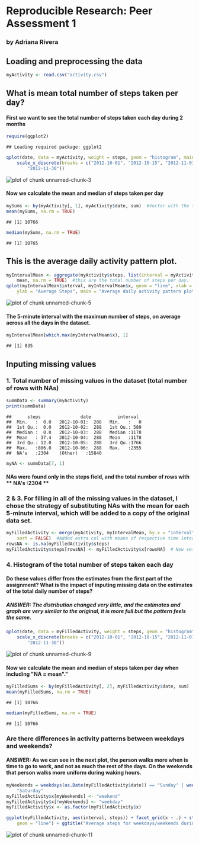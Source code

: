 # Reproducible Research: Peer Assessment 1
### by Adriana Rivera




## Loading and preprocessing the data

```r
myActivity <- read.csv("activity.csv")
```



## What is mean total number of steps taken per day?
#### First we want to see the total number of steps taken each day during 2 months

```r
require(ggplot2)
```

```
## Loading required package: ggplot2
```



```r
qplot(date, data = myActivity, weight = steps, geom = "histogram", main = "Total number of steps taken each day") + 
    scale_x_discrete(breaks = c("2012-10-01", "2012-10-15", "2012-11-01", "2012-11-15", 
        "2012-11-30"))
```

![plot of chunk unnamed-chunk-3](figure/unnamed-chunk-3.png) 


#### Now we calculate the mean and median of steps taken per day

```r
mySums <- by(myActivity[, 1], myActivity$date, sum)  #Vector with the total number of steps per day.
mean(mySums, na.rm = TRUE)
```

```
## [1] 10766
```

```r
median(mySums, na.rm = TRUE)
```

```
## [1] 10765
```



## This is the average daily activity pattern plot.

```r
myIntervalMean <- aggregate(myActivity$steps, list(interval = myActivity$interval), 
    mean, na.rm = TRUE)  #this are the total number of steps per day.
qplot(myIntervalMean$interval, myIntervalMean$x, geom = "line", xlab = "Interval", 
    ylab = "Average Steps", main = "Average daily activity pattern plot")
```

![plot of chunk unnamed-chunk-5](figure/unnamed-chunk-5.png) 


#### The 5-minute interval with the maximun number of steps, on average across all the days in the dataset.

```r
myIntervalMean[which.max(myIntervalMean$x), 1]
```

```
## [1] 835
```


## Inputing missing values
### 1. Total number of missing values in the dataset (total number of rows with NAs)

```r
summData <- summary(myActivity)
print(summData)
```

```
##      steps               date          interval   
##  Min.   :  0.0   2012-10-01:  288   Min.   :   0  
##  1st Qu.:  0.0   2012-10-02:  288   1st Qu.: 589  
##  Median :  0.0   2012-10-03:  288   Median :1178  
##  Mean   : 37.4   2012-10-04:  288   Mean   :1178  
##  3rd Qu.: 12.0   2012-10-05:  288   3rd Qu.:1766  
##  Max.   :806.0   2012-10-06:  288   Max.   :2355  
##  NA's   :2304    (Other)   :15840
```

```r
myNA <- summData[7, 1]
```

#### NAs were found only in the steps field, and the total number of rows with ** NA's   :2304   **

### 2 & 3. For filling in all of the missing values in the dataset, I chose the strategy of substituting NAs with the **mean** for each 5-minute interval, which will be added to a copy of the original data set.


```r
myFilledActivity <- merge(myActivity, myIntervalMean, by.x = "interval", by.y = "interval", 
    sort = FALSE)  #Added extra col with means of respective time interval.
rowsNA <- is.na(myFilledActivity$steps)
myFilledActivity$steps[rowsNA] <- myFilledActivity$x[rowsNA]  # New set is correctly filled. I only have the extra column x, which will be unused
```


### 4. Histogram of the total number of steps taken each day
#### Do these values differ from the estimates from the first part of the assignment? What is the impact of inputing missing data on the estimates of the total daily number of steps? 
##### **ANSWER:** The distribution changed very little, and the estimates and graph are very similar to the original, it is more full but the pattern feels the same.


```r
qplot(date, data = myFilledActivity, weight = steps, geom = "histogram", main = "Total number of steps taken each day (NAs = mean)") + 
    scale_x_discrete(breaks = c("2012-10-01", "2012-10-15", "2012-11-01", "2012-11-15", 
        "2012-11-30"))
```

![plot of chunk unnamed-chunk-9](figure/unnamed-chunk-9.png) 

#### Now we calculate the mean and median of steps taken per day when including "NA = mean"."

```r
myFilledSums <- by(myFilledActivity[, 2], myFilledActivity$date, sum)  #this are the total number of steps per day.
mean(myFilledSums, na.rm = TRUE)
```

```
## [1] 10766
```

```r
median(myFilledSums, na.rm = TRUE)
```

```
## [1] 10766
```




### Are there differences in activity patterns between weekdays and weekends?
#### **ANSWER:** As we can see in the next plot, the person walks more when is time to go to work, and not as much the rest of the days. On the weekends that person walks more uniform during waking hours.

```r
myWeekends = weekdays(as.Date(myFilledActivity$date)) == "Sunday" | weekdays(as.Date(myFilledActivity$date)) == 
    "Saturday"
myFilledActivity$x[myWeekends] <- "weekend"
myFilledActivity$x[!myWeekends] <- "weekday"
myFilledActivity$x <- as.factor(myFilledActivity$x)

ggplot(myFilledActivity, aes(interval, steps)) + facet_grid(x ~ .) + stat_summary(fun.y = mean, 
    geom = "line") + ggtitle("Average steps for weekdays/weekends during all intervals")
```

![plot of chunk unnamed-chunk-11](figure/unnamed-chunk-11.png) 

